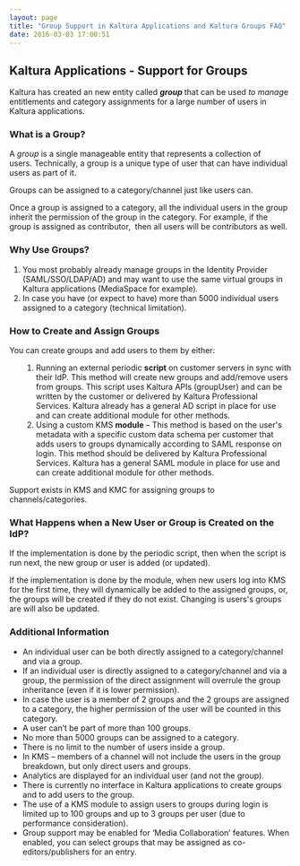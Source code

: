 ```yaml
---
layout: page
title: "Group Support in Kaltura Applications and Kaltura Groups FAQ"
date: 2016-03-03 17:00:51
---
```


<h2>
    Kaltura Applications - Support for Groups
  </h2>
  
  <p>
    Kaltura has created an new entity called<em> <strong>group </strong></em>that can be used<em> to manag</em>e entitlements and category assignments for a large number of users in Kaltura applications.
  </p>
  
  <h3>
    What is a Group?<span style="text-decoration: underline;"><em><br /></em></span>
  </h3>
  
  <p>
    A<em> group </em>is a single manageable entity that represents a collection of users. Technically, a group is a unique type of user that can have individual users as part of it.
  </p>
  
  <p>
    Groups can be assigned to a category/channel just like users can.
  </p>
  
  <p>
    Once a group is assigned to a category, all the individual users in the group inherit the permission of the group in the category. For example, if the group is assigned as contributor,  then all users will be contributors as well.
  </p>
  
  <h3>
    Why Use Groups?
  </h3>
  
  <ol>
    <li>
      You most probably already manage groups in the Identity Provider (SAML/SSO/LDAP/AD) and may want to use the same virtual groups in Kaltura applications (MediaSpace for example)<em>.</em>
    </li>
    <li>
      In case you have (or expect to have) more than 5000 individual users assigned to a category (technical limitation).
    </li>
  </ol>
  
  <h3>
    How to Create and Assign Groups
  </h3>
  
  <p>
    You can create groups and add users to them by either:
  </p>
  
  <ol>
    <ol>
      <li>
        Running an external periodic <strong>script</strong> on customer servers in sync with their IdP. This method will create new groups and add/remove users from groups. This script uses Kaltura APIs (groupUser) and can be written by the customer or delivered by Kaltura Professional Services. Kaltura already has a general AD script in place for use and can create additional module for other methods.
      </li>
      <li>
        Using a custom KMS <strong>module</strong> – This method is based on the user's metadata with a specific custom data schema per customer that adds users to groups dynamically according to SAML response on login. This method should be delivered by Kaltura Professional Services. Kaltura has a general SAML module in place for use and can create additional module for other methods.
      </li>
    </ol>
  </ol>
  
  <p>
    Support exists in KMS and KMC for assigning groups to channels/categories. 
  </p>
  
  <h3>
    What Happens when a New User or Group is Created on the IdP?
  </h3>
  
  <p>
    If the implementation is done by the periodic script, then when the script is run next, the new group or user is added (or updated).
  </p>
  
  <p>
    If the implementation is done by the module, when new users log into KMS for the first time, they will dynamically be added to the assigned groups, or, the groups will be created if they do not exist. Changing is users's groups are will also be updated.
  </p>
  
  <h3>
    Additional Information
  </h3>
  
  <ul>
    <li>
      An individual user can be both directly assigned to a category/channel and via a group.
    </li>
    <li>
      If an individual user is directly assigned to a category/channel and via a group, the permission of the direct assignment will overrule the group inheritance (even if it is lower permission).
    </li>
    <li>
      In case the user is a member of 2 groups and the 2 groups are assigned to a category, the higher permission of the user will be counted in this category.
    </li>
    <li>
      A user can’t be part of more than 100 groups.
    </li>
    <li>
      No more than 5000 groups can be assigned to a category.
    </li>
    <li>
      There is no limit to the number of users inside a group.
    </li>
    <li>
      In KMS – members of a channel will not include the users in the group breakdown, but only direct users and groups.
    </li>
    <li>
      Analytics are displayed for an individual user (and not the group).
    </li>
    <li>
      There is currently no interface in Kaltura applications to create groups and to add users to the group.
    </li>
    <li>
      The use of a KMS module to assign users to groups during login is limited up to 100 groups and up to 3 groups per user (due to performance consideration).
    </li>
    <li>
      Group support may be enabled for ‘Media Collaboration’ features. When enabled, you can select groups that may be assigned as co-editors/publishers for an entry.
    </li>
  </ul>
